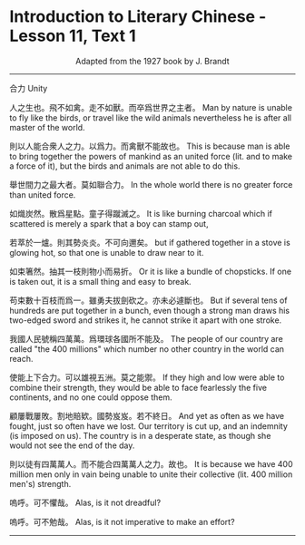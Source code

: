 # Introduction to Literary Chinese - Lesson 11, Text 1

<center>Adapted from the 1927 book by J. Brandt</center>

---

合力
Unity

人之生也。飛不如禽。走不如獸。而卒爲世界之主者。
Man by nature is unable to fly like the birds, or travel like the wild animals nevertheless he is after all master of the world.

則以人能合衆人之力。以爲力。而禽獸不能故也。
This is because man is able to bring together the powers of mankind as an united force (lit. and to make a force of it), but the birds and animals are not able to do this.

舉世間力之最大者。莫如聯合力。
In the whole world there is no greater force than united force.

如熾炭然。散爲星點。童子得蹴滅之。
It is like burning charcoal which if scattered is merely a spark that a boy can stamp out,

若萃於一爐。則其勢炎炎。不可向邇矣。
but if gathered together in a stove is glowing hot, so that one is unable to draw near to it.

如束箸然。抽其一枝則物小而易折。
Or it is like a bundle of chopsticks. If one is taken out, it is a small thing and easy to break.

苟束數十百枝而爲一。雖勇夫拔劍砍之。亦未必遽斷也。
But if several tens of hundreds are put together in a bunch, even though a strong man draws his two-edged sword and strikes it, he cannot strike it apart with one stroke.

我國人民號稱四萬萬。爲環球各國所不能及。
The people of our country are called "the 400 millions" which number no other country in the world can reach.

使能上下合力。可以雄視五洲。莫之能禦。
If they high and low were able to combine their strength, they would be able to face fearlessly the five continents, and no one could oppose them.

顧屢戰屢敗。割地賠欵。國勢岌岌。若不終日。
And yet as often as we have fought, just so often have we lost. Our territory is cut up, and an indemnity (is imposed on us). The country is in a desperate state, as though she would not see the end of the day.

則以徒有四萬萬人。而不能合四萬萬人之力。故也。
It is because we have 400 million men only in vain being unable to unite their collective (lit. 400 million men's) strength.

嗚呼。可不懼哉。
Alas, is it not dreadful?

嗚呼。可不勉哉。
Alas, is it not imperative to make an effort?

---
